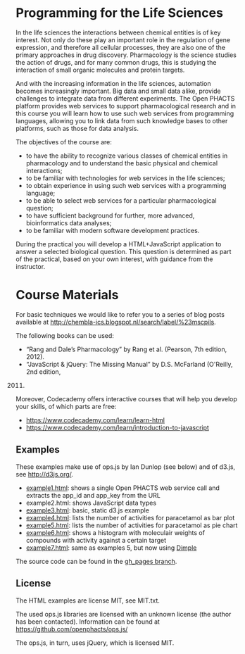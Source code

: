 # Programming for the Life Sciences

In the life sciences the interactions between chemical entities is of key interest. Not only do these play an important role in the regulation of gene expression, and therefore all cellular processes, they are also one of the primary approaches in drug discovery. Pharmacology is the science studies the action of drugs, and for many common drugs, this is studying the interaction of small organic molecules and protein targets.

And with the increasing information in the life sciences, automation becomes increasingly important. Big data and small data alike, provide challenges to integrate data from different experiments. The Open PHACTS platform provides web services to support pharmacological research and in this course you will learn how to use such web services from programming languages, allowing you to link data from such knowledge bases to other platforms, such as those for data analysis.

The objectives of the course are:

* to have the ability to recognize various classes of chemical entities in pharmacology
and to understand the basic physical and chemical interactions;
* to be familiar with technologies for web services in the life sciences;
* to obtain experience in using such web services with a programming language;
* to be able to select web services for a particular pharmacological question;
* to have sufficient background for further, more advanced, bioinformatics data analyses;
* to be familiar with modern software development practices.

During the practical you will develop a HTML+JavaScript application to answer a selected biological question. This question is determined as part of the practical, based on your own interest, with guidance from the instructor.

# Course Materials

For basic techniques we would like to refer you to a series of blog posts available at http://chembla-ics.blogspot.nl/search/label/%23mscpils.

The following books can be used:
* “Rang and Dale’s Pharmacology” by Rang et al. (Pearson, 7th edition, 2012).
* “JavaScript & jQuery: The Missing Manual” by D.S. McFarland (O'Reilly, 2nd edition,
2011)

Moreover, Codecademy offers interactive courses that will help you develop your skills, of which parts are free:
* https://www.codecademy.com/learn/learn-html
* https://www.codecademy.com/learn/introduction-to-javascript


## Examples

These examples make use of ops.js by Ian Dunlop (see below) and of d3.js, see http://d3js.org/.

* [example1.html](http://egonw.github.io/mscpils/example1.html): shows a single Open PHACTS web service call and extracts the app_id and app_key from the URL
* example2.html: shows JavaScript data types
* [example3.html](http://egonw.github.io/mscpils/example3.html): basic, static d3.js example
* [example4.html](http://egonw.github.io/mscpils/example4.html): lists the number of activities for paracetamol as bar plot
* [example5.html](http://egonw.github.io/mscpils/example5.html): lists the number of activities for paracetamol as pie chart
* [example6.html](http://egonw.github.io/mscpils/example6.html): shows a histogram with moleculair weights of compounds with activity against a certain target
* [example7.html](http://egonw.github.io/mscpils/example7.html): same as examples 5, but now using [Dimple](http://dimplejs.org/)

The source code can be found in the [gh_pages branch](https://github.com/egonw/mscpils/tree/gh-pages).

## License

The HTML examples are license MIT, see MIT.txt.

The used ops.js libraries are licensed with an unknown license (the author has been contacted).
Information can be found at https://github.com/openphacts/ops.js/

The ops.js, in turn, uses jQuery, which is licensed MIT.
